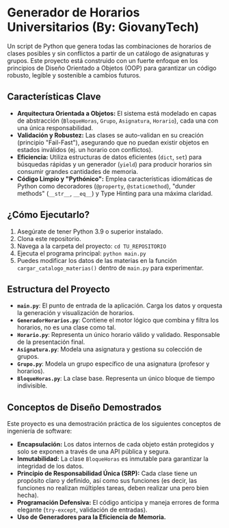 # Generador de Horarios Universitarios (By: GiovanyTech)

Un script de Python que genera todas las combinaciones de horarios de clases posibles y sin conflictos a partir de un catálogo de asignaturas y grupos. Este proyecto está construido con un fuerte enfoque en los principios de Diseño Orientado a Objetos (OOP) para garantizar un código robusto, legible y sostenible a cambios futuros.

## Características Clave

*   **Arquitectura Orientada a Objetos:** El sistema está modelado en capas de abstracción (`BloqueHoras`, `Grupo`, `Asignatura`, `Horario`), cada una con una única responsabilidad.
*   **Validación y Robustez:** Las clases se auto-validan en su creación (principio "Fail-Fast"), asegurando que no puedan existir objetos en estados inválidos (ej. un horario con conflictos).
*   **Eficiencia:** Utiliza estructuras de datos eficientes (`dict`, `set`) para búsquedas rápidas y un generador (`yield`) para producir horarios sin consumir grandes cantidades de memoria.
*   **Código Limpio y "Pythónico":** Emplea características idiomáticas de Python como decoradores (`@property`, `@staticmethod`), "dunder methods" (`__str__`, `__eq__`) y Type Hinting para una máxima claridad.

## ¿Cómo Ejecutarlo?

1.  Asegúrate de tener Python 3.9 o superior instalado.
2.  Clona este repositorio.
3.  Navega a la carpeta del proyecto: `cd TU_REPOSITORIO`
4.  Ejecuta el programa principal: `python main.py`
5.  Puedes modificar los datos de las materias en la función `cargar_catalogo_materias()` dentro de `main.py` para experimentar.

## Estructura del Proyecto

*   **`main.py`**: El punto de entrada de la aplicación. Carga los datos y orquesta la generación y visualización de horarios.
*   **`GeneradorHorarios.py`**: Contiene el motor lógico que combina y filtra los horarios, no es una clase como tal.
*   **`Horario.py`**: Representa un único horario válido y validado. Responsable de la presentación final.
*   **`Asignatura.py`**: Modela una asignatura y gestiona su colección de grupos.
*   **`Grupo.py`**: Modela un grupo específico de una asignatura (profesor y horarios).
*   **`BloqueHoras.py`**: La clase base. Representa un único bloque de tiempo indivisible.

## Conceptos de Diseño Demostrados

Este proyecto es una demostración práctica de los siguientes conceptos de ingeniería de software:

*   **Encapsulación:** Los datos internos de cada objeto están protegidos y solo se exponen a través de una API pública y segura.
*   **Inmutabilidad:** La clase `BloqueHoras` es inmutable para garantizar la integridad de los datos.
*   **Principio de Responsabilidad Única (SRP):** Cada clase tiene un propósito claro y definido, así como sus funciones (es decir, las funciones no realizan múltiples tareas, deben realizar una pero bien hecha).
*   **Programación Defensiva:** El código anticipa y maneja errores de forma elegante (`try-except`, validación de entradas).
*   **Uso de Generadores para la Eficiencia de Memoria.**
